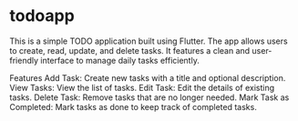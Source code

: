# todoapp

This is a simple TODO application built using Flutter. The app allows users to create, read, update, and delete tasks. It features a clean and user-friendly interface to manage daily tasks efficiently.

Features
Add Task: Create new tasks with a title and optional description.
View Tasks: View the list of tasks.
Edit Task: Edit the details of existing tasks.
Delete Task: Remove tasks that are no longer needed.
Mark Task as Completed: Mark tasks as done to keep track of completed tasks.
